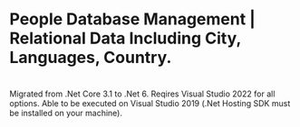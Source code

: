 # People Database Management | Relational Data Including City, Languages, Country.
#
Migrated from .Net Core 3.1 to .Net 6.
Reqires Visual Studio 2022 for all options.
Able to be executed on Visual Studio 2019 (.Net Hosting SDK must be installed on your machine).
